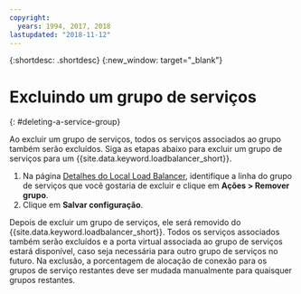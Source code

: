 ```yaml
---
copyright:
  years: 1994, 2017, 2018
lastupdated: "2018-11-12"
---
```


{:shortdesc: .shortdesc}
{:new_window: target="_blank"}

# Excluindo um grupo de serviços
{: #deleting-a-service-group}

Ao excluir um grupo de serviços, todos os serviços associados ao grupo também serão
excluídos. Siga as etapas abaixo para excluir um grupo de serviços para um
{{site.data.keyword.loadbalancer_short}}.

1. Na página [Detalhes do Local Load
Balancer](/docs/infrastructure/local-load-balancer?topic=local-load-balancer-viewing-local-load-balancer-details), identifique a linha do grupo de serviços que você gostaria de
excluir e clique em **Ações > Remover grupo**.
2. Clique em **Salvar configuração**.

Depois de excluir um grupo de serviços, ele será removido do
{{site.data.keyword.loadbalancer_short}}. Todos os serviços associados também
serão excluídos e a porta virtual associada ao grupo de serviços estará disponível, caso
seja necessária para outro grupo de serviços no futuro. Na exclusão, a porcentagem
de alocação de conexão para os grupos de serviço restantes deve ser mudada manualmente
para quaisquer grupos restantes.
